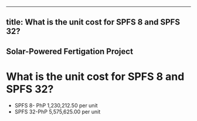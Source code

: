 --- 
 title: What is the unit cost for SPFS 8 and SPFS 32?
 ---

## Solar-Powered Fertigation Project

# What is the unit cost for SPFS 8 and SPFS 32?


 - SPFS 8- PhP 1,230,212.50 per unit
 - SPFS 32-PhP 5,575,625.00 per unit
